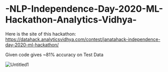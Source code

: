 # -NLP-Independence-Day-2020-ML-Hackathon-Analytics-Vidhya-

Here is the site of this hackathon: https://datahack.analyticsvidhya.com/contest/janatahack-independence-day-2020-ml-hackathon/

Given code gives ~81% accuracy on Test Data

![Untitled1](https://user-images.githubusercontent.com/68200424/90934568-85c16180-e3cf-11ea-9735-fc6004f46cef.png)
